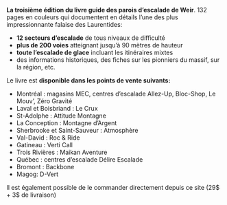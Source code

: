 **La troisième édition du livre guide des parois d’escalade de Weir**. 132 pages en couleurs qui documentent en détails l’une des plus impressionnante falaise des Laurentides:

- **12 secteurs d’escalade** de tous niveaux de difficulté
- **plus de 200 voies** atteignant jusqu’à 90 mètres de hauteur
- **toute l’escalade de glace** incluant les itinéraires mixtes
- des informations historiques, des fiches sur les pionniers du massif, sur la région, etc.


Le livre est **disponible dans les points de vente suivants:**

- Montréal : magasins MEC, centres d’escalade Allez-Up, Bloc-Shop, Le Mouv’, Zéro Gravité
- Laval et Boisbriand : Le Crux
- St-Adolphe : Attitude Montagne
- La Conception : Montagne d’Argent
- Sherbrooke et Saint-Sauveur : Atmosphère
- Val-David : Roc & Ride
- Gatineau : Verti Call
- Trois Rivières : Maikan Aventure
- Québec : centres d’escalade Délire Escalade
- Bromont : Backbone
- Magog: D-Vert

Il est également possible de le commander directement depuis ce site (29$ + 3$ de livraison)
